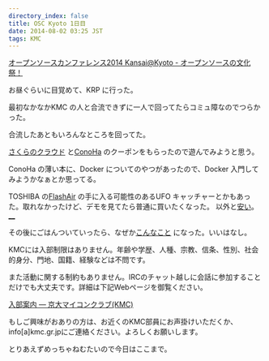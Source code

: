 ```yaml
---
directory_index: false
title: OSC Kyoto 1日目
date: 2014-08-02 03:25 JST
tags: KMC
---
```


[オープンソースカンファレンス2014 Kansai@Kyoto - オープンソースの文化祭！](http://www.ospn.jp/osc2014-kyoto/)

お昼ぐらいに目覚めて、KRP に行った。

最初なかなかKMC の人と合流できずに一人で回ってたらコミュ障なのでつらかった。

合流したあともいろんなところを回ってた。

[さくらのクラウド](http://cloud.sakura.ad.jp/) と[ConoHa](http://www.conoha.jp/) のクーポンをもらったので遊んでみようと思う。

ConoHa の薄い本に、Docker についてのやつがあったので、Docker 入門してみようかなぁとか思ってる。

TOSHIBA の[FlashAir](http://www.toshiba.co.jp/p-media/flashair/index_j.htm) の手に入る可能性のあるUFO キャッチャーとかもあった。取れなかったけど、デモを見てたら普通に買いたくなった。
以外と[安い](http://www.amazon.co.jp/dp/B00GX5EX18/)。[__](https://twitter.com/nonamea774/status/495279774210613248)

その後にごはんついていったら、なぜか[こんなこと](http://kmc.hatenablog.jp/entries/2014/08/02) になった。いいはなし。

<section class="KMC-guid">
<p>
KMCには入部制限はありません。年齢や学歴、人種、宗教、信条、性別、社会的身分、門地、国籍、経験などは不問です。
</p>

<p>
また活動に関する制約もありません。IRCのチャット越しに会話に参加することだけでも大丈夫です。詳細は下記Webページを御覧ください。
</p>

<p>
<a href="http://www.kmc.gr.jp/guidance/">入部案内 — 京大マイコンクラブ(KMC)</a>
</p>

<p>
もしご興味がおありの方は、お近くのKMC部員にお声掛けいただくか、 info[a]kmc.gr.jpにご連絡ください。よろしくお願いします。
</p>
</section>


とりあえずめっちゃねむたいので今日はここまで。
